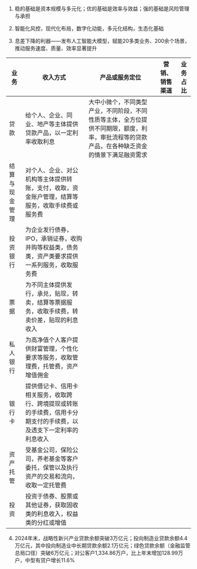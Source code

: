 1. 稳的基础是资本规模与多元化；优的基础是效率与效益；强的基础是风险管理与承担

2. 智能化风控，现代化布局，数字化动能，多元化结构，生态化基础
3. 息差下降的利器——发布人工智能大模型，赋能20多类业务、200余个场景，推动服务速度、质量、效率显著提升


| 业务      | 收入方式                                                      | 产品或服务定位                                                                | 营销、销售渠道 | 业务占比 |
| ------- | --------------------------------------------------------- | ---------------------------------------------------------------------- | ------- | ---- |
| 贷款      | 给个人、企业、同业、地产等主体提供贷款产品，以一定利率收取利息                           | 大中小微个，不同类型产业，不同阶段，不同性质等主体，全方位提供不同期限，额度，利率，审批流程等的贷款产品，在各种缺乏资金的情景下满足融资需求 |         |      |
| 结算与现金管理 | 对个人、企业、对公机构等主体提供转账，支付，收取，资金账户管理，结算等服务，收取手续费或服务费           |                                                                        |         |      |
| 投资银行    | 为企业发行债券，IPO，承销证券，收购并购等权益类，债务类，资产类要求提供一系列服务，收取服务费          |                                                                        |         |      |
| 票据      | 为不同主体提供发行，承兑，贴现，转卖，结算等票据服务，收取手续费，转卖价差，贴现的利息收入             |                                                                        |         |      |
| 私人银行    | 为高净值个人客户提供财富管理，个性化要求等服务，收取管理费，托管费，资产增值佣金                  |                                                                        |         |      |
| 银行卡     | 提供借记卡、信用卡相关服务，收取跨行、跨境提现或转账的手续费，信用卡分期支付的手续费，以及透支下一定利率的利息收入 |                                                                        |         |      |
| 资产托管    | 受基金公司，保险公司，养老基金等客户委托，保管以及执行资产的交易和流向，收取一定托管费               |                                                                        |         |      |
| 投资      | 投资于债券、股票或其他证券，获取固收类的利息收入，权益类的分红或增值                        |                                                                        |         |      |

4. 2024年末，战略性新兴产业贷款余额突破3万亿元；投向制造业贷款余额4.4万亿元，其中投向制造业中长期贷款余额2.1万亿元；绿色贷款余额（金融监管总局口径）突破6万亿元；对公客户1,334.86万户，比上年末增加128.99万户，中型有贷户增长11.6%
